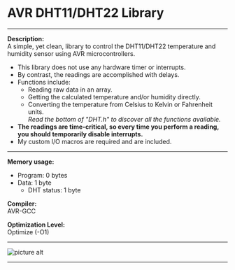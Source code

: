 # AVR DHT11/DHT22 Library

---

**Description:**  
A simple, yet clean, library to control the DHT11/DHT22 temperature and humidity sensor using AVR microcontrollers.  
+ This library does not use any hardware timer or interrupts.  
+ By contrast, the readings are accomplished with delays.  
+ Functions include:  
  + Reading raw data in an array.  
  + Getting the calculated temperature and/or humidity directly.  
  + Converting the temperature from Celsius to Kelvin or Fahrenheit units.  
  _Read the bottom of "DHT.h" to discover all the functions available._  
+ **The readings are time-critical, so every time you perform a reading, you should temporarily disable interrupts.** 
+ My custom I/O macros are required and are included.  

---

**Memory usage:**  
+ Program: 0 bytes  
+ Data: 1 byte  
  + DHT status: 1 byte  
  
**Compiler:**  
AVR-GCC  
  
**Optimization Level:**  
Optimize (-O1)  
  
--- 

![picture alt](https://raw.githubusercontent.com/efthymios-ks/AVR-DHT-Library/master/Demonstration.png)  

---

